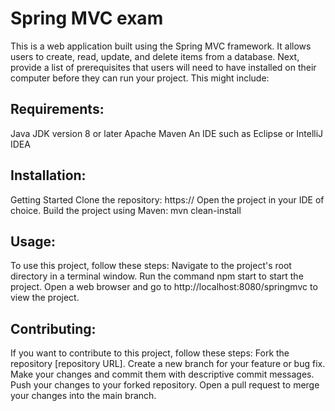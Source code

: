 # Spring MVC exam

This is a web application built using the Spring MVC framework. It allows users to create, read, update, and delete items from a database.
Next, provide a list of prerequisites that users will need to have installed on their computer before they can run your project. This might include:

## Requirements:

Java JDK version 8 or later
Apache Maven
An IDE such as Eclipse or IntelliJ IDEA

## Installation:

Getting Started
Clone the repository:
https://
Open the project in your IDE of choice.
Build the project using Maven:
mvn clean-install

## Usage:

To use this project, follow these steps:
Navigate to the project's root directory in a terminal window.
Run the command npm start to start the project.
Open a web browser and go to http://localhost:8080/springmvc to view the project.

## Contributing:
If you want to contribute to this project, follow these steps:
Fork the repository [repository URL].
Create a new branch for your feature or bug fix.
Make your changes and commit them with descriptive commit messages.
Push your changes to your forked repository.
Open a pull request to merge your changes into the main branch.
